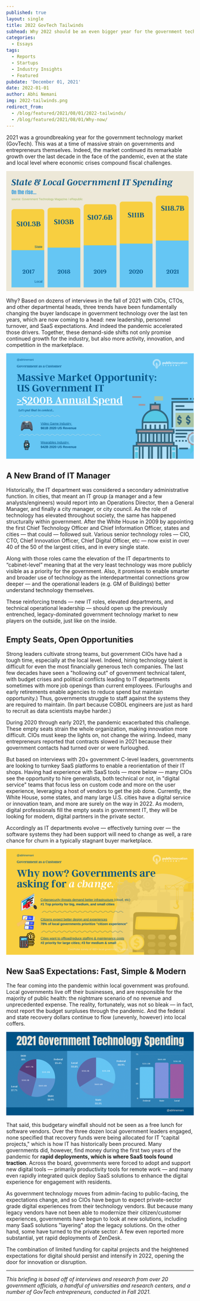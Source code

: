```yaml
---
published: true
layout: single
title: 2022 GovTech Tailwinds
subhead: Why 2022 should be an even bigger year for the government technology industry&#58; changing leaders, staff, and expectations
categories:
  - Essays
tags:
  - Reports
  - Startups
  - Industry Insights
  - Featured
pubdate: 'December 01, 2021'
date: 2022-01-01
author: Abhi Nemani
img: 2022-tailwinds.png
redirect_from: 
  - /blog/featured/2021/08/01/2022-tailwinds/
  - /blog/featured/2021/08/01/Why-now/
---
```


2021 was a groundbreaking year for the government technology market (GovTech). This was at a time of massive strain on governments and entrepreneurs themselves. Indeed, the market continued its remarkable growth over the last decade in the face of the pandemic, even at the state and local level where economic crises compound fiscal challenges. 

![GovTech Market Spend](/img/2021-spend-growth.png) 

Why? Based on dozens of interviews in the fall of 2021 with CIOs, CTOs, and other departmental heads, three trends have been fundamentally changing the buyer landscape in government technology over the last ten years, which are now coming to a head: new leadership, personnel turnover, and SaaS expectations. And indeed the pandemic accelerated those drivers. Together, these demand-side shifts not only promise continued growth for the industry, but also more activity, innovation, and competition in the marketplace.

![GovTech Market Spend](/img/gt-market-overview.png)

## A New Brand of IT Manager

Historically, the IT department was considered a secondary administrative function. In cities, that meant an IT group (a manager and a few analysts/engineers) would report into an Operations Director, then a General Manager, and finally a city manager, or city council. As the role of technology has elevated throughout society, the same has happened structurally within government. After the White House in 2009 by appointing the first Chief Technology Officer and Chief Information Officer, states and cities &#8212; that could &#8212; followed suit. Various senior technology roles — CIO, CTO, Chief Innovation Officer, Chief Digital Officer, etc &#8212; now exist in over 40 of the 50 of the largest cities, and in every single state.  

Along with those roles came the elevation of the IT departments to “cabinet-level” meaning that at the very least technology was more publicly visible as a priority for the government. Also, it promises to enable smarter and broader use of technology as the interdepartmental connections grow deeper &#8212; and the operational leaders (e.g. GM of Buildings) better understand technology themselves.

These reinforcing trends — new IT roles, elevated departments, and technical operational leadership — should open up the previously entrenched, legacy-dominated government technology market to new players on the outside, just like on the inside.

## Empty Seats, Open Opportunities
Strong leaders cultivate strong teams, but government CIOs have had a tough time, especially at the local level. Indeed, hiring technology talent is difficult for even the most financially generous tech companies. The last few decades have seen a "hollowing out" of government technical talent, with budget crises and political conflicts leading to IT departments sometimes with more job openings than current employees. (Furloughs and early retirements enable agencies to reduce spend but maintain opportunity.) Thus, governments struggle to staff against the systems they are required to maintain. (In part because COBOL engineers are just as hard to recruit as data scientists  maybe harder.)

During 2020 through early 2021, the pandemic exacerbated this challenge. These empty seats strain the whole organization, making innovation more difficult. CIOs must keep the lights on, not change the wiring. Indeed, many entrepreneurs reported that contracts slowed in 2021 because their government contacts had turned over or were furloughed. 

But based on interviews with 20+ government C-level leaders, governments are looking to turnkey SaaS platforms to enable a reorientation of their IT shops. Having had experience with SaaS tools &#8212; more below &#8212; many CIOs see the opportunity to hire generalists, both technical or not, in "digital service" teams that focus less on custom code and more on the user experience, leveraging a host of vendors to get the job done. Currently, the White House, some states, and many large U.S. cities have a digital service or innovation team, and more are surely on the way in 2022. As modern, digital professionals fill the empty seats in government IT, they will be looking for modern, digital partners in the private sector.

Accordingly as IT departments evolve &#8212; effectively turning over &#8212; the software systems they had been support will need to change as well, a rare chance for churn in a typically stagnant buyer marketplace.

![GovTech Market Trends Tailwinds](/img/gt-market-trends.png)

## New SaaS Expectations: Fast, Simple & Modern

The fear coming into the pandemic within local government was profound. Local governments live off their businesses, and are responsible for the majority of public health: the nightmare scenario of no revenue and unprecedented expense. The reality, fortunately, was not so bleak &#8212; in fact, most report the budget surpluses through the pandemic. And the federal and state recovery dollars continue to flow (unevenly, however) into local coffers. 

![GovTech Market Spend](/img/gt-it-spending-snapshot.png)

That said, this budgetary windfall should not be seen as a free lunch for software vendors. Over the three dozen local government leaders engaged, none specified that recovery funds were being allocated for IT “capital projects," which is how IT has historically been procured. Many governments did, however, find money during the first two years of the pandemic for <strong>rapid deployments, which is where SaaS tools found traction</strong>. Across the board, governments were forced to adopt and support new digital tools &#8212; primarily productivity tools for remote work &#8212; and many even rapidly integrated quick deploy SaaS solutions to enhance the digital experience for engagement with residents. 

As government technology moves from admin-facing to public-facing, the expectations change, and so CIOs have begun to expect private-sector grade digital experiences from their technology vendors. But because many legacy vendors have not been able to modernize their citizen/customer experiences, governments have begun to look at new solutions, including many SaaS solutions "layering" atop the legacy solutions. On the other hand, some have turned to the private sector: A few even reported more substantial, yet rapid deployments of ZenDesk. 

The combination of limited funding for capital projects and the heightened expectations for digital should persist and intensify in 2022, opening the door for innovation or disruption. 

<hr>

<em>This briefing is based off of interviews and research from over 20 government officials, a handful of universities and research centers, and a number of GovTech entrepreneurs, conducted in Fall 2021.</em>